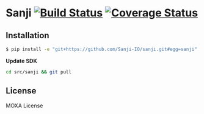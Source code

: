 Sanji [![Build Status](https://travis-ci.org/Sanji-IO/sanji.svg)](https://travis-ci.org/Sanji-IO/sanji) [![Coverage Status](https://img.shields.io/coveralls/Sanji-IO/sanji.svg)](https://coveralls.io/r/Sanji-IO/sanji)
=====


Installation
------------

```sh
$ pip install -e "git+https://github.com/Sanji-IO/sanji.git#egg=sanji"
```

**Update SDK**
```sh
cd src/sanji && git pull
```

License
-------
MOXA License
